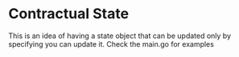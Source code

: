 # Contractual State

This is an idea of having a state object that can be updated only by specifying you can update it. Check the main.go for examples
